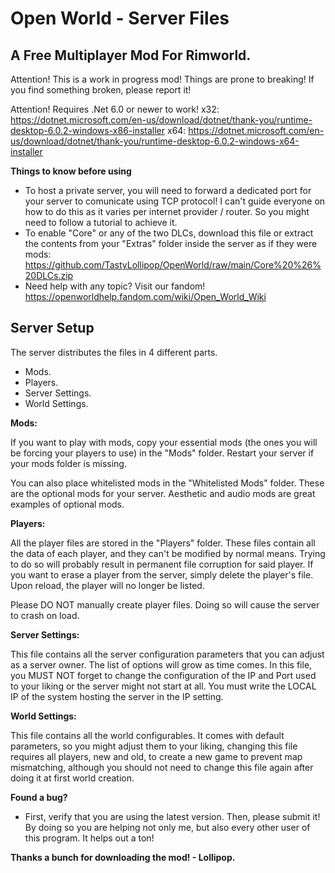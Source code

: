 # Open World - Server Files
## A Free Multiplayer Mod For Rimworld.

Attention! This is a work in progress mod! Things are prone to breaking! If you find something broken, please report it!

Attention! Requires .Net 6.0 or newer to work!
x32: https://dotnet.microsoft.com/en-us/download/dotnet/thank-you/runtime-desktop-6.0.2-windows-x86-installer
x64: https://dotnet.microsoft.com/en-us/download/dotnet/thank-you/runtime-desktop-6.0.2-windows-x64-installer

**Things to know before using**
- To host a private server, you will need to forward a dedicated port for your server to comunicate using TCP protocol! I can't guide everyone on how to do this as it varies per internet provider / router. So you might need to follow a tutorial to achieve it.
- To enable "Core" or any of the two DLCs, download this file or extract the contents from your "Extras" folder inside the server as if they were mods: https://github.com/TastyLollipop/OpenWorld/raw/main/Core%20%26%20DLCs.zip
- Need help with any topic? Visit our fandom! https://openworldhelp.fandom.com/wiki/Open_World_Wiki

## Server Setup
The server distributes the files in 4 different parts.
- Mods.
- Players.
- Server Settings.
- World Settings.

**Mods:**

If you want to play with mods, copy your essential mods (the ones you will be forcing your players to use) in the "Mods" folder. Restart your server if your mods folder is missing.

You can also place whitelisted mods in the "Whitelisted Mods" folder. These are the optional mods for your server. Aesthetic and audio mods are great examples of optional mods.

**Players:**

All the player files are stored in the "Players" folder. These files contain all the data of each player, and they can't be modified by normal means. Trying to do so will probably result in permanent file corruption for said player. If you want to erase a player from the server, simply delete the player's file. Upon reload, the player will no longer be listed.

Please DO NOT manually create player files. Doing so will cause the server to crash on load.

**Server Settings:**

This file contains all the server configuration parameters that you can adjust as a server owner. The list of options will grow as time comes. In this file, you MUST NOT forget to change the configuration of the IP and Port used to your liking or the server might not start at all. You must write the LOCAL IP of the system hosting the server in the IP setting.

**World Settings:**

This file contains all the world configurables. It comes with default parameters, so you might adjust them to your liking, changing this file requires all players, new and old, to create a new game to prevent map mismatching, although you should not need to change this file again after doing it at first world creation.

**Found a bug?**
- First, verify that you are using the latest version. Then, please submit it! By doing so you are helping not only me, but also every other user of this program. It helps out a ton!

**Thanks a bunch for downloading the mod! - Lollipop.**
